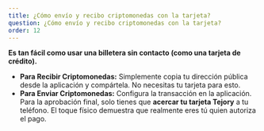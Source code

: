 ```yaml
---
title: ¿Cómo envío y recibo criptomonedas con la tarjeta?
question: ¿Cómo envío y recibo criptomonedas con la tarjeta?
order: 12
---
```

**Es tan fácil como usar una billetera sin contacto (como una tarjeta de crédito).**

- **Para Recibir Criptomonedas:** Simplemente copia tu dirección pública desde la aplicación y compártela. No necesitas tu tarjeta para esto.
- **Para Enviar Criptomonedas:** Configura la transacción en la aplicación. Para la aprobación final, solo tienes que **acercar tu tarjeta Tejory** a tu teléfono. El toque físico demuestra que realmente eres tú quien autoriza el pago.